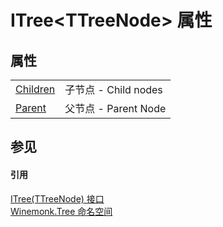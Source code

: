 # ITree&lt;TTreeNode&gt; 属性




## 属性
<table>
<tr>
<td><a href="P_Winemonk_Tree_ITree_1_Children">Children</a></td>
<td>子节点 - Child nodes</td></tr>
<tr>
<td><a href="P_Winemonk_Tree_ITree_1_Parent">Parent</a></td>
<td>父节点 - Parent Node</td></tr>
</table>

## 参见


#### 引用
<a href="T_Winemonk_Tree_ITree_1">ITree(TTreeNode) 接口</a>  
<a href="N_Winemonk_Tree">Winemonk.Tree 命名空间</a>  
